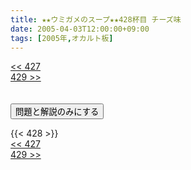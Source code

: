 ```yaml
---
title: ★★ウミガメのスープ★★428杯目 チーズ味
date: 2005-04-03T12:00:00+09:00
tags: [2005年,オカルト板]
---
```

<div class="th_left"><a href="../427"><< 427</a></div>
<div class="th_right"><a href="../429">429 >></a></div>
<br><br>
<script src="../../js/cupsoup.js"></script>
<form>
<input type="button" value="問題と解説のみにする" onClick="toggleCupsoup()">
</form>
{{< 428 >}}
<div class="th_left"><a href="../427"><< 427</a></div>
<div class="th_right"><a href="../429">429 >></a></div>